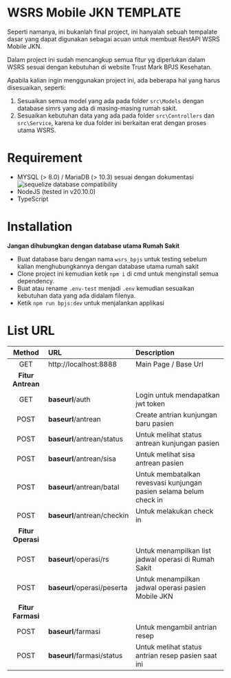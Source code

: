 # WSRS Mobile JKN TEMPLATE

Seperti namanya, ini bukanlah final project, ini hanyalah sebuah tempalate dasar yang dapat digunakan sebagai acuan untuk membuat RestAPI WSRS Mobile JKN.

Dalam project ini sudah mencangkup semua fitur yg diperlukan dalam WSRS sesuai dengan kebutuhan di website Trust Mark BPJS Kesehatan.

Apabila kalian ingin menggunakan project ini, ada beberapa hal yang harus disesuaikan, seperti:

1. Sesuaikan semua model yang ada pada folder `src\Models` dengan database simrs yang ada di masing-masing rumah sakit.
2. Sesuaikan kebutuhan data yang ada pada folder `src\Controllers` dan `src\Service`, karena ke dua folder ini berkaitan erat dengan proses utama WSRS.

# Requirement

* MYSQL (> 8.0) / MariaDB (> 10.3) sesuai dengan dokumentasi ![sequelize database compatibility](https://sequelize.org/releases/)
* NodeJS (tested in v20.10.0)
* TypeScript

# Installation

**Jangan dihubungkan dengan database utama Rumah Sakit**

* Buat database baru dengan nama `wsrs_bpjs` untuk testing sebelum kalian menghubungkannya dengan database utama rumah sakit
* Clone project ini kemudian ketik `npm i` di cmd untuk menginstall semua dependency.
* Buat atau rename `.env-test` menjadi `.env` kemudian sesuaikan kebutuhan data yang ada didalam filenya.
* Ketik `npm run bpjs:dev` untuk menjalankan applikasi

# List URL

| Method | URL | Description |
| :----: |:--- |:-- |
| GET | http://localhost:8888 | Main Page / Base Url |
| **Fitur Antrean** |
| GET | __baseurl__/auth | Login untuk mendapatkan jwt token |
| POST | __baseurl__/antrean | Create antrian kunjungan baru pasien |
| POST | __baseurl__/antrean/status | Untuk melihat status antrean kunjungan pasien |
| POST | __baseurl__/antrean/sisa | Untuk melihat sisa antrean pasien |
| POST | __baseurl__/antrean/batal | Untuk membatalkan revesvasi kunjungan pasien selama belum check in |
| POST | __baseurl__/antrean/checkin | Untuk melakukan check in |
| **Fitur Operasi** |
| POST | __baseurl__/operasi/rs | Untuk menampilkan list jadwal operasi di Rumah Sakit  |
| POST | __baseurl__/operasi/peserta | Untuk menampilkan jadwal operasi pasien Mobile JKN |
| **Fitur Farmasi** |
| POST | __baseurl__/farmasi | Untuk mengambil antrian resep  |
| POST | __baseurl__/farmasi/status | Untuk melihat status antrian resep pasien saat ini |